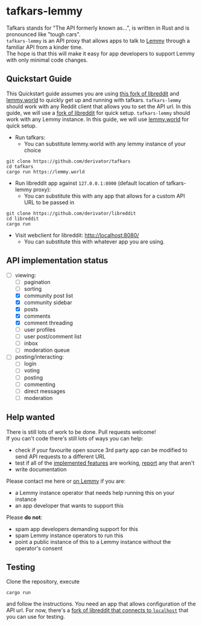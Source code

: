 # tafkars-lemmy

Tafkars stands for "The API formerly known as...", is written in Rust and is pronounced like "tough cars".  
`tafkars-lemmy` is an API proxy that allows apps to talk to [Lemmy](https://github.com/LemmyNet/lemmy) through a familiar API from a kinder time.  
The hope is that this will make it easy for app developers to support Lemmy with only minimal code changes.  

## Quickstart Guide

This Quickstart guide assumes you are using [this fork of libreddit](https://github.com/derivator/libreddit) and [lemmy.world](https://lemmy.world) to quickly get up and running with tafkars.
`tafkars-lemmy` should work with any Reddit client that allows you to set the API url. In this guide,  we will use a [fork of libreddit](https://github.com/derivator/libreddit) for quick setup.
`tafkars-lemmy` should work with any Lemmy instance. In this guide, we will use [lemmy.world](https://lemmy.world) for quick setup.

- Run tafkars:
    - You can substitute lemmy.world with any lemmy instance of your choice
```
git clone https://github.com/derivator/tafkars
cd tafkars
cargo run https://lemmy.world
```
- Run libreddit app against `127.0.0.1:8000` (default location of tafkars-lemmy proxy):
    - You can substitute this with any app that allows for a custom API URL to be passed in
```
git clone https://github.com/derivator/libreddit
cd libreddit
cargo run
```
- Visit webclient for libreddit: [http://localhost:8080/](http://localhost:8080/)
    - You can substitute this with whatever app you are using.

## API implementation status

- [ ] viewing:
    - [ ] pagination
    - [ ] sorting
    - [x] community post list
    - [x] community sidebar
    - [x] posts
    - [x] comments
    - [x] comment threading
    - [ ] user profiles
    - [ ] user post/comment list
    - [ ] inbox
    - [ ] moderation queue
- [ ] posting/interacting:
    - [ ] login
    - [ ] voting
    - [ ] posting
    - [ ] commenting
    - [ ] direct messages
    - [ ] moderation

## Help wanted

There is still lots of work to be done. Pull requests welcome!  
If you can't code there's still lots of ways you can help:
- check if your favourite open source 3rd party app can be modified to send API requests to a different URL
- test if all of the [implemented features](#api-implementation-status) are working, [report](https://github.com/derivator/tafkars/issues) any that aren't
- write documentation

Please contact me here or [on Lemmy](https://feddit.de/u/derivator) if you are:
- a Lemmy instance operator that needs help running this on your instance
- an app developer that wants to support this

Please **do not**:
- spam app developers demanding support for this
- spam Lemmy instance operators to run this
- point a public instance of this to a Lemmy instance without the operator's consent

## Testing
Clone the repository, execute
```
cargo run
```
and follow the instructions.
You need an app that allows configuration of the API url. For now, there's a [fork of libreddit that connects to `localhost`](https://github.com/derivator/libreddit) that you can use for testing.